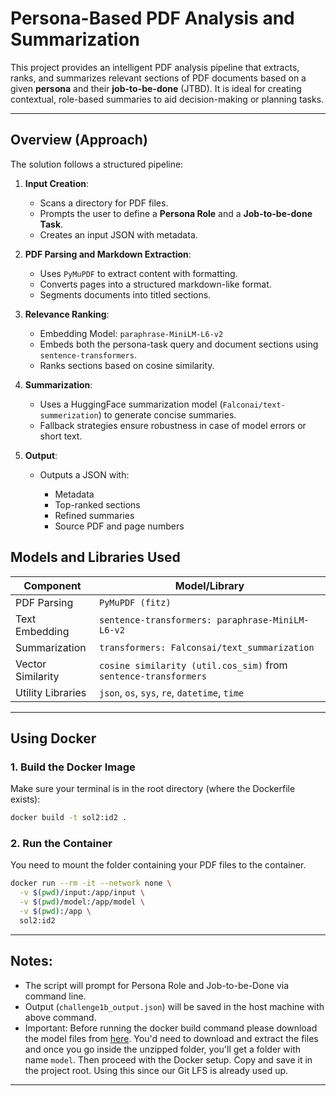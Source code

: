 # Persona-Based PDF Analysis and Summarization

This project provides an intelligent PDF analysis pipeline that extracts, ranks, and summarizes relevant sections of PDF documents based on a given **persona** and their **job-to-be-done** (JTBD). It is ideal for creating contextual, role-based summaries to aid decision-making or planning tasks.

---

## Overview (Approach)

The solution follows a structured pipeline:

1. **Input Creation**:

   * Scans a directory for PDF files.
   * Prompts the user to define a **Persona Role** and a **Job-to-be-done Task**.
   * Creates an input JSON with metadata.

2. **PDF Parsing and Markdown Extraction**:

   * Uses `PyMuPDF` to extract content with formatting.
   * Converts pages into a structured markdown-like format.
   * Segments documents into titled sections.

3. **Relevance Ranking**:
   * Embedding Model: `paraphrase-MiniLM-L6-v2`
   * Embeds both the persona-task query and document sections using `sentence-transformers`.
   * Ranks sections based on cosine similarity.

4. **Summarization**:

   * Uses a HuggingFace summarization model (`Falconai/text-summerization`) to generate concise summaries.
   * Fallback strategies ensure robustness in case of model errors or short text.

5. **Output**:

   * Outputs a JSON with:

     * Metadata
     * Top-ranked sections
     * Refined summaries
     * Source PDF and page numbers

## Models and Libraries Used

| Component         | Model/Library                                                   |
| ----------------- | --------------------------------------------------------------- |
| PDF Parsing       | `PyMuPDF (fitz)`                                                |
| Text Embedding    | `sentence-transformers: paraphrase-MiniLM-L6-v2`                |
| Summarization     | `transformers: Falconsai/text_summarization`                    |
| Vector Similarity | `cosine similarity (util.cos_sim)` from `sentence-transformers` |
| Utility Libraries | `json`, `os`, `sys`, `re`, `datetime`, `time`                   |

---

## Using Docker

### 1. Build the Docker Image

Make sure your terminal is in the root directory (where the Dockerfile exists):

```bash
docker build -t sol2:id2 . 
```

### 2. Run the Container

You need to mount the folder containing your PDF files to the container.

```bash
docker run --rm -it --network none \
  -v $(pwd)/input:/app/input \
  -v $(pwd)/model:/app/model \
  -v $(pwd):/app \
  sol2:id2
```
---

## Notes:

* The script will prompt for Persona Role and Job-to-be-Done via command line.
* Output (`challenge1b_output.json`) will be saved in the host machine with above command.
* Important: Before running the docker build command please download the model files from [here](https://drive.google.com/drive/folders/18MOpw__TyYojenJfQoDVYQnzvzqTYcM6?usp=sharing). You'd need to download and extract the files and once you go inside the unzipped folder, you'll get a folder with name `model`. Then proceed with the Docker setup. Copy and save it in the project root. Using this since our Git LFS is already used up.

---

